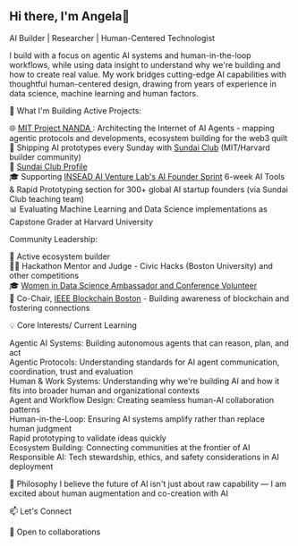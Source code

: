 ## Hi there, I'm Angela👋
AI Builder | Researcher | Human-Centered Technologist

I build with a focus on agentic AI systems and human-in-the-loop workflows, while using data insight to understand why we're building and how to create real value. My work bridges cutting-edge AI capabilities with thoughtful human-centered design, drawing from years of experience in data science, machine learning and human factors.

🚀 What I'm Building
Active Projects:

🌐 <a href="https://projnanda.github.io/projnanda/#/"> MIT Project NANDA </a>: Architecting the Internet of AI Agents -  mapping agentic protocols and developments, ecosystem building for the web3 quilt <br>
🤖 Shipping AI prototypes every Sunday with <a href ="https://www.sundai.club/">Sundai Club</a> (MIT/Harvard builder community) <br>
🔗 <a href="https://www.sundai.club/hacker/c21d887b-582a-4f03-b9ad-5e4fda6"> Sundai Club Profile </a><br>
🎓  Supporting <a href="https://www.venture-lab.ai/"> INSEAD AI Venture Lab's AI Founder Sprint</a> 6-week AI Tools & Rapid Prototyping section for 300+ global AI startup founders (via Sundai Club teaching team) <br>
📊 Evaluating Machine Learning and Data Science implementations as Capstone Grader at Harvard University <br>

Community Leadership:

🤝 Active ecosystem builder <br>
👩‍⚖️ Hackathon Mentor and Judge - Civic Hacks (Boston University) and other competitions <br>
🎓 <a href= "https://www.widsworldwide.org/"> Women in Data Science Ambassador and Conference Volunteer </a> <br>
🔗 Co-Chair, <a href="https://ieee-collabratec.ieee.org/app/community/102/Blockchain/activities">IEEE Blockchain Boston</a> - Building awareness of blockchain and fostering connections <br>

💡 Core Interests/ Current Learning 

Agentic AI Systems: Building autonomous agents that can reason, plan, and act <br>
Agentic Protocols: Understanding standards for AI agent communication, coordination, trust and evaluation <br>
Human & Work Systems: Understanding why we're building AI and how it fits into broader human and organizational contexts <br>
Agent and Workflow Design: Creating seamless human-AI collaboration patterns <br>
Human-in-the-Loop: Ensuring AI systems amplify rather than replace human judgment <br>
Rapid prototyping to validate ideas quickly <br>
Ecosystem Building: Connecting communities at the frontier of AI <br>
Responsible AI: Tech stewardship, ethics, and safety considerations in AI deployment <br>

🎯 Philosophy
I believe the future of AI isn't just about raw capability — I am excited about human augmentation and co-creation with AI <br>

📫 Let's Connect

💼 Open to collaborations 
